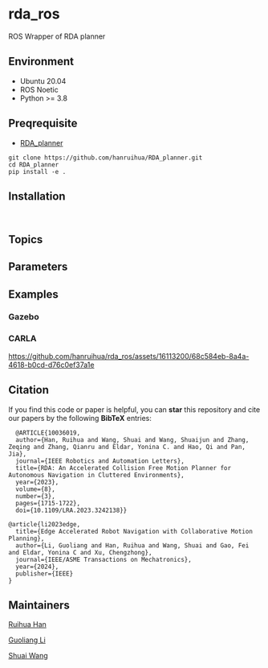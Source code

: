 # rda_ros
ROS Wrapper of RDA planner


## Environment

- Ubuntu 20.04
- ROS Noetic
- Python >= 3.8


## Preqrequisite

- [RDA_planner](https://github.com/hanruihua/RDA_planner)

```
git clone https://github.com/hanruihua/RDA_planner.git
cd RDA_planner
pip install -e .
```


## Installation

```


```



## Topics


## Parameters





## Examples


### Gazebo


### CARLA


https://github.com/hanruihua/rda_ros/assets/16113200/68c584eb-8a4a-4618-b0cd-d76c0ef37a1e




## Citation

If you find this code or paper is helpful, you can **star** this repository and cite our papers by the following **BibTeX** entries:

```
  @ARTICLE{10036019,
  author={Han, Ruihua and Wang, Shuai and Wang, Shuaijun and Zhang, Zeqing and Zhang, Qianru and Eldar, Yonina C. and Hao, Qi and Pan, Jia},
  journal={IEEE Robotics and Automation Letters}, 
  title={RDA: An Accelerated Collision Free Motion Planner for Autonomous Navigation in Cluttered Environments}, 
  year={2023},
  volume={8},
  number={3},
  pages={1715-1722},
  doi={10.1109/LRA.2023.3242138}}

```

```
@article{li2023edge,
  title={Edge Accelerated Robot Navigation with Collaborative Motion Planning},
  author={Li, Guoliang and Han, Ruihua and Wang, Shuai and Gao, Fei and Eldar, Yonina C and Xu, Chengzhong},
  journal={IEEE/ASME Transactions on Mechatronics},
  year={2024},
  publisher={IEEE}
}
```


## Maintainers

[Ruihua Han](https://github.com/hanruihua)

[Guoliang Li](https://github.com/GuoliangLI1998)

[Shuai Wang](https://github.com/bearswang)
